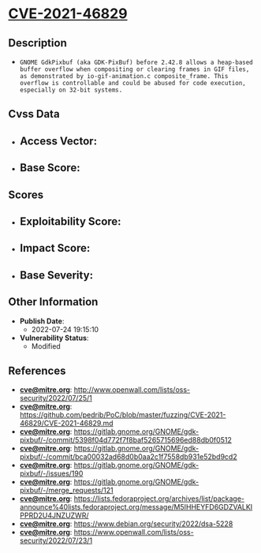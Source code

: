 
# [CVE-2021-46829](https://cve.mitre.org/cgi-bin/cvename.cgi?name=CVE-2021-46829)

## Description

- `GNOME GdkPixbuf (aka GDK-PixBuf) before 2.42.8 allows a heap-based buffer overflow when compositing or clearing frames in GIF files, as demonstrated by io-gif-animation.c composite_frame. This overflow is controllable and could be abused for code execution, especially on 32-bit systems.`

## Cvss Data

- **Access Vector**:
  - 
- **Base Score**:
  - 

## Scores

- **Exploitability Score**:
  - 
- **Impact Score**:
  - 
- **Base Severity**:
  - 

## Other Information

- **Publish Date**:
  - 2022-07-24 19:15:10
- **Vulnerability Status**:
  - Modified

## References

- **cve@mitre.org**: http://www.openwall.com/lists/oss-security/2022/07/25/1
- **cve@mitre.org**: https://github.com/pedrib/PoC/blob/master/fuzzing/CVE-2021-46829/CVE-2021-46829.md
- **cve@mitre.org**: https://gitlab.gnome.org/GNOME/gdk-pixbuf/-/commit/5398f04d772f7f8baf5265715696ed88db0f0512
- **cve@mitre.org**: https://gitlab.gnome.org/GNOME/gdk-pixbuf/-/commit/bca00032ad68d0b0aa2c1f7558db931e52bd9cd2
- **cve@mitre.org**: https://gitlab.gnome.org/GNOME/gdk-pixbuf/-/issues/190
- **cve@mitre.org**: https://gitlab.gnome.org/GNOME/gdk-pixbuf/-/merge_requests/121
- **cve@mitre.org**: https://lists.fedoraproject.org/archives/list/package-announce%40lists.fedoraproject.org/message/M5IHHEYFD6GDZVALKIPPRD2U4JNZUZWR/
- **cve@mitre.org**: https://www.debian.org/security/2022/dsa-5228
- **cve@mitre.org**: https://www.openwall.com/lists/oss-security/2022/07/23/1

